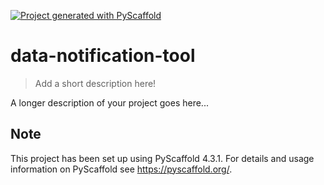 <!-- These are examples of badges you might want to add to your README:
     please update the URLs accordingly

[![Built Status](https://api.cirrus-ci.com/github/<USER>/data-notification-tool.svg?branch=main)](https://cirrus-ci.com/github/<USER>/data-notification-tool)
[![ReadTheDocs](https://readthedocs.org/projects/data-notification-tool/badge/?version=latest)](https://data-notification-tool.readthedocs.io/en/stable/)
[![Coveralls](https://img.shields.io/coveralls/github/<USER>/data-notification-tool/main.svg)](https://coveralls.io/r/<USER>/data-notification-tool)
[![PyPI-Server](https://img.shields.io/pypi/v/data-notification-tool.svg)](https://pypi.org/project/data-notification-tool/)
[![Conda-Forge](https://img.shields.io/conda/vn/conda-forge/data-notification-tool.svg)](https://anaconda.org/conda-forge/data-notification-tool)
[![Monthly Downloads](https://pepy.tech/badge/data-notification-tool/month)](https://pepy.tech/project/data-notification-tool)
[![Twitter](https://img.shields.io/twitter/url/http/shields.io.svg?style=social&label=Twitter)](https://twitter.com/data-notification-tool)
-->

[![Project generated with PyScaffold](https://img.shields.io/badge/-PyScaffold-005CA0?logo=pyscaffold)](https://pyscaffold.org/)

# data-notification-tool

> Add a short description here!

A longer description of your project goes here...


<!-- pyscaffold-notes -->

## Note

This project has been set up using PyScaffold 4.3.1. For details and usage
information on PyScaffold see https://pyscaffold.org/.
